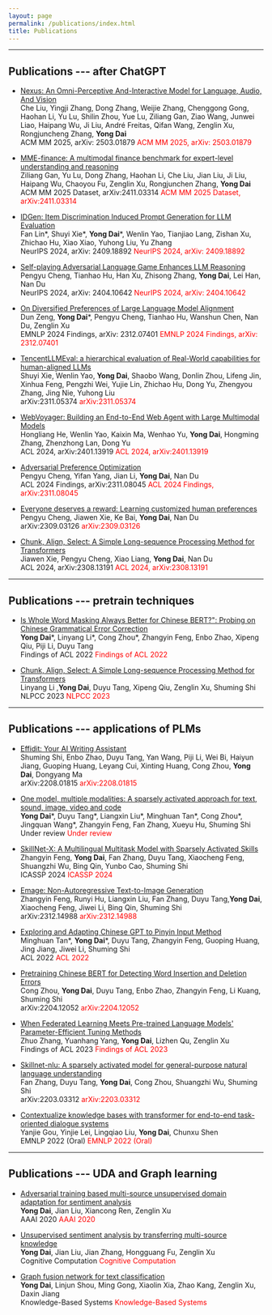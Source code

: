 ```yaml
---
layout: page
permalink: /publications/index.html
title: Publications
---
```


---
## Publications --- after ChatGPT
- [Nexus: An Omni-Perceptive And-Interactive Model for Language, Audio, And Vision](https://arxiv.org/pdf/2503.01879?)
<br>Che Liu, Yingji Zhang, Dong Zhang, Weijie Zhang, Chenggong Gong, Haohan Li, Yu Lu, Shilin Zhou, Yue Lu, Ziliang Gan, Ziao Wang, Junwei Liao, Haipang Wu, Ji Liu, André Freitas, Qifan Wang, Zenglin Xu, Rongjuncheng Zhang, **Yong Dai**<br>
ACM MM 2025, arXiv: 2503.01879
<span style="color:red">ACM MM 2025, arXiv: 2503.01879</span>

- [MME-finance: A multimodal finance benchmark for expert-level understanding and reasoning](https://arxiv.org/pdf/2409.18892)
<br>Ziliang Gan, Yu Lu, Dong Zhang, Haohan Li, Che Liu, Jian Liu, Ji Liu, Haipang Wu, Chaoyou Fu, Zenglin Xu, Rongjunchen Zhang, **Yong Dai**<br>
ACM MM 2025 Dataset, arXiv:2411.03314 
<span style="color:red">ACM MM 2025 Dataset, arXiv:2411.03314</span>

- [IDGen: Item Discrimination Induced Prompt Generation for LLM Evaluation](https://arxiv.org/pdf/2409.18892)
<br>Fan Lin*, Shuyi Xie*, **Yong Dai***, Wenlin Yao, Tianjiao Lang, Zishan Xu, Zhichao Hu, Xiao Xiao, Yuhong Liu, Yu Zhang<br>
NeurIPS 2024, arXiv: 2409.18892
<span style="color:red">NeurIPS 2024, arXiv: 2409.18892</span>

- [Self-playing Adversarial Language Game Enhances LLM Reasoning](https://arxiv.org/pdf/2404.10642)
<br>Pengyu Cheng, Tianhao Hu, Han Xu, Zhisong Zhang, **Yong Dai**, Lei Han, Nan Du<br>
NeurIPS 2024, arXiv: 2404.10642
<span style="color:red">NeurIPS 2024, arXiv: 2404.10642</span>

- [On Diversified Preferences of Large Language Model Alignment](https://arxiv.org/pdf/2312.07401)
<br>Dun Zeng, **Yong Dai***, Pengyu Cheng, Tianhao Hu, Wanshun Chen, Nan Du, Zenglin Xu<br>
EMNLP 2024 Findings, arXiv: 2312.07401
<span style="color:red">EMNLP 2024 Findings, arXiv: 2312.07401</span>

- [TencentLLMEval: a hierarchical evaluation of Real-World capabilities for human-aligned LLMs](https://arxiv.org/pdf/2311.05374)
<br>Shuyi Xie, Wenlin Yao, **Yong Dai**, Shaobo Wang, Donlin Zhou, Lifeng Jin, Xinhua Feng, Pengzhi Wei, Yujie Lin, Zhichao Hu, Dong Yu, Zhengyou Zhang, Jing Nie, Yuhong Liu<br>
arXiv:2311.05374
<span style="color:red">arXiv:2311.05374</span>  

- [WebVoyager: Building an End-to-End Web Agent with Large Multimodal Models](https://arxiv.org/pdf/2401.13919)
<br>Hongliang He, Wenlin Yao, Kaixin Ma, Wenhao Yu, **Yong Dai**, Hongming Zhang, Zhenzhong Lan, Dong Yu<br>
ACL 2024, arXiv:2401.13919
<span style="color:red">ACL 2024, arXiv:2401.13919</span>

- [Adversarial Preference Optimization](https://arxiv.org/pdf/2311.08045)
<br>Pengyu Cheng, Yifan Yang, Jian Li, **Yong Dai**, Nan Du<br>
ACL 2024 Findings, arXiv:2311.08045
<span style="color:red">ACL 2024 Findings, arXiv:2311.08045</span>

- [Everyone deserves a reward: Learning customized human preferences](https://arxiv.org/pdf/2309.03126)
<br>Pengyu Cheng, Jiawen Xie, Ke Bai, **Yong Dai**, Nan Du<br>
arXiv:2309.03126
<span style="color:red">arXiv:2309.03126</span>

- [Chunk, Align, Select: A Simple Long-sequence Processing Method for Transformers](https://arxiv.org/pdf/2308.13191)
<br>Jiawen Xie, Pengyu Cheng, Xiao Liang, **Yong Dai**, Nan Du<br>
ACL 2024, arXiv:2308.13191
<span style="color:red">ACL 2024, arXiv:2308.13191</span>  

---
## Publications --- pretrain techniques
- [Is Whole Word Masking Always Better for Chinese BERT?": Probing on Chinese Grammatical Error Correction](https://arxiv.org/pdf/2203.00286)
<br>**Yong Dai***, Linyang Li*, Cong Zhou*, Zhangyin Feng, Enbo Zhao, Xipeng Qiu, Piji Li, Duyu Tang<br>
Findings of ACL 2022
<span style="color:red">Findings of ACL 2022</span>

- [Chunk, Align, Select: A Simple Long-sequence Processing Method for Transformers](https://arxiv.org/pdf/2203.06378)
<br>Linyang Li ,**Yong Dai**, Duyu Tang, Xipeng Qiu, Zenglin Xu, Shuming Shi<br>
NLPCC 2023
<span style="color:red">NLPCC 2023</span>  

---
## Publications --- applications of PLMs

- [Effidit: Your AI Writing Assistant](https://arxiv.org/pdf/2208.01815)
<br>Shuming Shi, Enbo Zhao, Duyu Tang, Yan Wang, Piji Li, Wei Bi, Haiyun Jiang, Guoping Huang, Leyang Cui, Xinting Huang, Cong Zhou, **Yong Dai**, Dongyang Ma<br>
arXiv:2208.01815
<span style="color:red">arXiv:2208.01815</span>

- [One model, multiple modalities: A sparsely activated approach for text, sound, image, video and code](https://arxiv.org/pdf/2205.06126)
<br>**Yong Dai***, Duyu Tang*, Liangxin Liu*, Minghuan Tan*, Cong Zhou*, Jingquan Wang*, Zhangyin Feng, Fan Zhang, Xueyu Hu, Shuming Shi<br>
Under review
<span style="color:red">Under review</span>

- [SkillNet-X: A Multilingual Multitask Model with Sparsely Activated Skills](https://arxiv.org/pdf/2306.16176)
<br>Zhangyin Feng, **Yong Dai**, Fan Zhang, Duyu Tang, Xiaocheng Feng, Shuangzhi Wu, Bing Qin, Yunbo Cao, Shuming Shi<br>
ICASSP 2024
<span style="color:red">ICASSP 2024</span>

- [Emage: Non-Autoregressive Text-to-Image Generation](https://arxiv.org/pdf/2312.14988)
<br>Zhangyin Feng, Runyi Hu, Liangxin Liu, Fan Zhang, Duyu Tang,**Yong Dai**, Xiaocheng Feng, Jiwei Li, Bing Qin, Shuming Shi<br>
arXiv:2312.14988
<span style="color:red">arXiv:2312.14988</span>  

- [Exploring and Adapting Chinese GPT to Pinyin Input Method](https://arxiv.org/pdf/2203.00249)
<br>Minghuan Tan*, **Yong Dai***, Duyu Tang, Zhangyin Feng, Guoping Huang, Jing Jiang, Jiwei Li, Shuming Shi<br>
ACL 2022
<span style="color:red">ACL 2022</span>

- [Pretraining Chinese BERT for Detecting Word Insertion and Deletion Errors](https://arxiv.org/pdf/2204.12052)
<br>Cong Zhou, **Yong Dai**, Duyu Tang, Enbo Zhao, Zhangyin Feng, Li Kuang, Shuming Shi<br>
arXiv:2204.12052
<span style="color:red">arXiv:2204.12052</span>

- [When Federated Learning Meets Pre-trained Language Models' Parameter-Efficient Tuning Methods](https://arxiv.org/pdf/2309.03126)
<br>Zhuo Zhang, Yuanhang Yang, **Yong Dai**, Lizhen Qu, Zenglin Xu<br>
Findings of ACL 2023
<span style="color:red">Findings of ACL 2023</span>

- [Skillnet-nlu: A sparsely activated model for general-purpose natural language understanding](https://arxiv.org/pdf/2203.03312)
<br>Fan Zhang, Duyu Tang, **Yong Dai**, Cong Zhou, Shuangzhi Wu, Shuming Shi<br>
arXiv:2203.03312
<span style="color:red">arXiv:2203.03312</span>  

- [Contextualize knowledge bases with transformer for end-to-end task-oriented dialogue systems](https://arxiv.org/pdf/2010.05740)
<br>Yanjie Gou, Yinjie Lei, Lingqiao Liu, **Yong Dai**, Chunxu Shen<br>
EMNLP 2022 (Oral)
<span style="color:red">EMNLP 2022 (Oral)</span>  

---
## Publications --- UDA and Graph learning

- [Adversarial training based multi-source unsupervised domain adaptation for sentiment analysis](https://daiyongya.github.io/)
<br>**Yong Dai**, Jian Liu, Xiancong Ren, Zenglin Xu<br>
AAAI 2020
<span style="color:red">AAAI 2020</span>

- [Unsupervised sentiment analysis by transferring multi-source knowledge](https://arxiv.org/pdf/2105.11902)
<br>**Yong Dai**, Jian Liu, Jian Zhang, Hongguang Fu, Zenglin Xu<br>
Cognitive Computation
<span style="color:red">Cognitive Computation</span>  

- [Graph fusion network for text classification](https://www.sciencedirect.com/science/article/abs/pii/S0950705121009217)
<br>**Yong Dai**, Linjun Shou, Ming Gong, Xiaolin Xia, Zhao Kang, Zenglin Xu, Daxin Jiang<br>
Knowledge-Based Systems
<span style="color:red">Knowledge-Based Systems</span>  